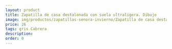 ```yaml
---
layout: product
title: Zapatilla de casa destalonada con suela ultraligera. Dibujo
image: img/productos/zapatillas-senora-invierno/Zapatilla de casa destalonada con suela ultraligera. Dibujo=26=gris Cabrera.webp
price: 26
tags: gris Cabrera
description: 
order: 0
---
```

